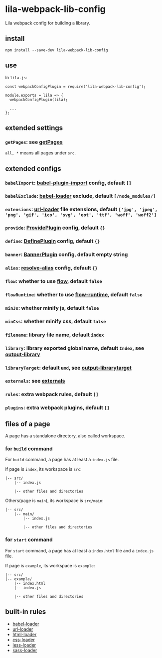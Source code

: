 # lila-webpack-lib-config

Lila webpack config for building a library.

## install

```
npm install --save-dev lila-webpack-lib-config
```

## use

In `lila.js`:

```
const webpackConfigPlugin = require('lila-webpack-lib-config');

module.exports = lila => {
  webpackConfigPlugin(lila);

  ...
};
```

## extended settings

### `getPages`: see [getPages](./src/settings.js#L8)

`all, *` means all pages under `src`.

## extended configs

### `babelImport`: [babel-plugin-import](https://github.com/ant-design/babel-plugin-import) config, default `[]`

### `babelExclude`: [babel-loader](https://github.com/babel/babel-loader) exclude, default `[/node_modules/]`

### `extensions`: [url-loader](https://github.com/webpack-contrib/url-loader) file extensions, default `['jpg', 'jpeg', 'png', 'gif', 'ico', 'svg', 'eot', 'ttf', 'woff', 'woff2']`

### `provide`: [ProvidePlugin](https://webpack.js.org/plugins/provide-plugin/) config, default `{}`

### `define`: [DefinePlugin](https://webpack.js.org/plugins/define-plugin/) config, default `{}`

### `banner`: [BannerPlugin](https://webpack.js.org/plugins/banner-plugin/) config, default empty string

### `alias`: [resolve-alias](https://webpack.js.org/configuration/resolve/#resolve-alias) config, default `{}`

### `flow`: whether to use [flow](https://github.com/facebook/flow), default `false`

### `flowRuntime`: whether to use [flow-runtime](https://github.com/codemix/flow-runtime/tree/master/packages/flow-runtime), default `false`

### `minJs`: whether minify js, default `false`

### `minCss`: whether minify css, default `false`

### `filename`: library file name, default `index`

### `library`: library exported global name, default `Index`, see [output-library](https://webpack.js.org/configuration/output/#output-library)

### `libraryTarget`: default `umd`, see [output-librarytarget](https://webpack.js.org/configuration/output/#output-librarytarget)

### `externals`: see [externals](https://webpack.js.org/configuration/externals/#externals)

### `rules`: extra webpack rules, default `[]`

### `plugins`: extra webpack plugins, default `[]`

## files of a page

A page has a standalone directory, also called workspace.

### for `build` command

For `build` command, a page has at least a `index.js` file.

If page is `index`, its workspace is `src`:

```
|-- src/
    |-- index.js

    |-- other files and directories
```

Others(page is `main`), its workspace is `src/main`:

```
|-- src/
    |-- main/
        |-- index.js

        |-- other files and directories
```

### for `start` command

For `start` command, a page has at least a `index.html` file and a `index.js` file.

If page is `example`, its workspace is `example`:

```
|-- src/
|-- example/
    |-- index.html
    |-- index.js

    |-- other files and directories
```

## built-in rules

- [babel-loader](https://github.com/babel/babel-loader)
- [url-loader](https://github.com/webpack-contrib/url-loader)
- [html-loader](https://github.com/webpack-contrib/html-loader)
- [css-loader](https://github.com/webpack-contrib/css-loader)
- [less-loader](https://github.com/webpack-contrib/less-loader)
- [sass-loader](https://github.com/webpack-contrib/sass-loader)

